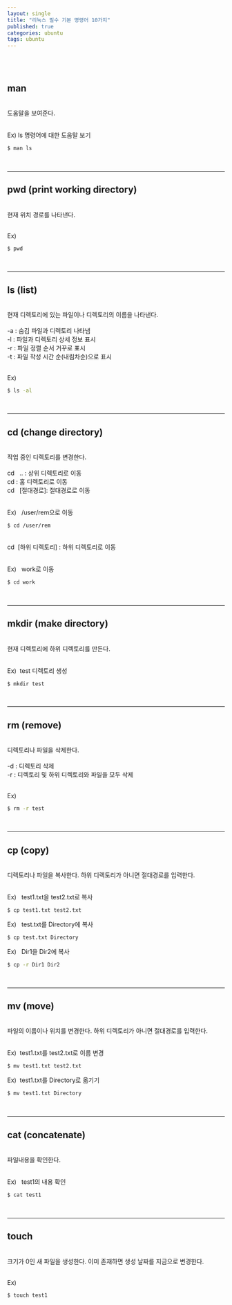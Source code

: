```yaml
---
layout: single
title: "리눅스 필수 기본 명령어 10가지"
published: true
categories: ubuntu
tags: ubuntu
---
```


<br/>
<br/>

## man
<br/>
도움말을 보여준다.
<br/>
<br/>

Ex)&nbsp;ls 명령어에 대한 도움말 보기
```bash
$ man ls
```

<br/>

<hr/>

## pwd (print working directory)
<br/>
현재 위치 경로를 나타낸다.
<br/>
<br/>

Ex)
```bash
$ pwd
```

<br/>

<hr/>

## ls (list)
<br/>
현재 디렉토리에 있는 파일이나 디렉토리의 이름을 나타낸다.
<br/>
<br/>
-a : 숨김 파일과 디렉토리 나타냄<br/>
-l : 파일과 디렉토리 상세 정보 표시<br/>
-r : 파일 정렬 순서 거꾸로 표시<br/>
-t : 파일 작성 시간 순(내림차순)으로 표시<br/>
<br/>

Ex)
```bash
$ ls -al
```

<br/>

<hr/>

## cd (change directory)
<br/>
작업 중인 디렉토리를 변경한다.
<br/>
<br/>
cd &nbsp; .. : 상위 디렉토리로 이동<br/>
cd : 홈 디렉토리로 이동<br/>
cd &nbsp; [절대경로]: 절대경로로 이동<br/>
<br/>

Ex) &nbsp; /user/rem으로 이동
```bash
$ cd /user/rem
```
<br/>
cd &nbsp;[하위 디렉토리] : 하위 디렉토리로 이동<br/>
<br/>

Ex) &nbsp; work로 이동
```bash
$ cd work
```

<br/>

<hr/>

## mkdir (make directory)
<br/>
현재 디렉토리에 하위 디렉토리를 만든다.
<br/>
<br/>

Ex)&nbsp; test 디렉토리 생성
```bash
$ mkdir test
```

<br/>

<hr/>

## rm (remove)
<br/>
디렉토리나 파일을 삭제한다.
<br/>
<br/>
-d : 디렉토리 삭제<br/>
-r : 디렉토리 및 하위 디렉토리와 파일을 모두 삭제
<br/>
<br/>

Ex)
```bash
$ rm -r test
```
 
<br/>

<hr/>

## cp (copy)
<br/>
디렉토리나 파일을 복사한다. 하위 디렉토리가 아니면 절대경로를 입력한다.
<br/>
<br/>

Ex) &nbsp; test1.txt을 test2.txt로 복사
```bash
$ cp test1.txt test2.txt
```
Ex) &nbsp; test.txt를 Directory에 복사
```bash
$ cp test.txt Directory
```
Ex) &nbsp; Dir1을 Dir2에 복사
```bash
$ cp -r Dir1 Dir2
```

<br/>

<hr/>

## mv (move)
<br/>
파일의 이름이나 위치를 변경한다. 하위 디렉토리가 아니면 절대경로를 입력한다.
<br/>
<br/>

Ex) &nbsp;test1.txt를 test2.txt로 이름 변경
```bash
$ mv test1.txt test2.txt
```
Ex) &nbsp;test1.txt를 Directory로 옮기기
```bash
$ mv test1.txt Directory
```

<br/>

<hr/>

## cat (concatenate)
<br/>
파일내용을 확인한다.
<br/>
<br/>

Ex) &nbsp; test1의 내용 확인
```bash
$ cat test1
```

<br/>

<hr/>

## touch
<br/>
크기가 0인 새 파일을 생성한다. 이미 존재하면 생성 날짜를 지금으로 변경한다.
<br/>
<br/>

Ex)
```bash
$ touch test1
```
